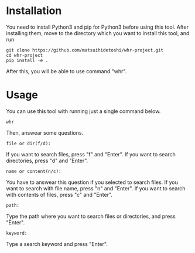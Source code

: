 # Installation
You need to install Python3 and pip for Python3 before using this tool. After installing them, move to the directory which you want to install this tool, and run
```
git clone https://github.com/matsuihidetoshi/whr-project.git
cd whr-project
pip install -e .
```
After this, you will be able to use command "whr".
# Usage
You can use this tool with running just a single command below.
```
whr
```
Then, answear some questions.
```
file or dir(f/d):
```
If you want to search files, press "f" and "Enter".
If you want to search directories, press "d" and "Enter".
```
name or content(n/c):
```
You have to answear this question if you selected to search files.
If you want to search with file name, press "n" and "Enter".
If you want to search with contents of files, press "c" and "Enter".
```
path:
```
Type the path where you want to search files or directories, and press "Enter".
```
keyword:
```
Type a search keyword and press "Enter".
